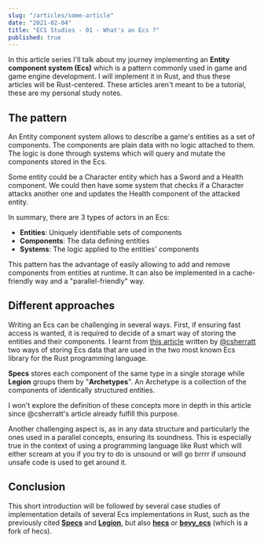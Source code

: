 ```yaml
---
slug: "/articles/some-article"
date: "2021-02-04"
title: "ECS Studies - 01 - What's an Ecs ?"
published: true
---
```


In this article series I'll talk about my journey implementing an
**Entity component system (Ecs)** which is a pattern commonly used in game and
game engine development. I will implement it in Rust, and thus these
articles will be Rust-centered. These articles aren't meant to be a tutorial,
these are my personal study notes.


## The pattern

An Entity component system allows to describe a game's entities as a
set of components. The components are plain data with no logic
attached to them. The logic is done through systems which will query
and mutate the components stored in the Ecs.


Some entity could be a Character entity which has a Sword and a Health
component. We could then have some system that checks if a Character
attacks another one and updates the Health component of the attacked entity.


In summary, there are 3 types of actors in an Ecs:
- **Entities**: Uniquely identifiable sets of components
- **Components**: The data defining entities
- **Systems**: The logic applied to the entities' components


This pattern has the advantage of easily allowing to add and remove
components from entities at runtime. It can also be implemented in a
cache-friendly way and a "parallel-friendly" way.


## Different approaches

Writing an Ecs can be challenging in several ways. First, if ensuring
fast access is wanted, it is required to decide of a smart way of
storing the entities and their components. I learnt from [this article](https://csherratt.github.io/blog/posts/specs-and-legion/)
written by [@csherratt](https://github.com/csherratt) two ways of
storing Ecs data that are used in the two most known Ecs library for
the Rust programming language.


**Specs** stores each component of the same type in a single storage while
**Legion** groups them by "**Archetypes**". An Archetype is a collection of
the components of identically structured entities.


I won't explore the definition of these concepts more in depth in this article since
@csherratt's article already fulfill this purpose.


Another challenging aspect is, as in any data structure and particularly
the ones used in a parallel concepts, ensuring its soundness. This is
especially true in the context of using a programming language like
Rust which will either scream at you if you try to do is unsound or
will go brrrr if unsound unsafe code is used to get around it.

## Conclusion

This short introduction will be followed by several case studies of
implementation details of several Ecs implementations in Rust, such as
the previously cited [**Specs**](https://github.com/amethyst/specs) and [**Legion**](https://github.com/amethyst/legion), but also [**hecs**](https://github.com/Ralith/hecs) or [**bevy_ecs**](https://github.com/bevyengine/bevy/tree/master/crates/bevy_ecs)
(which is a fork of hecs).
